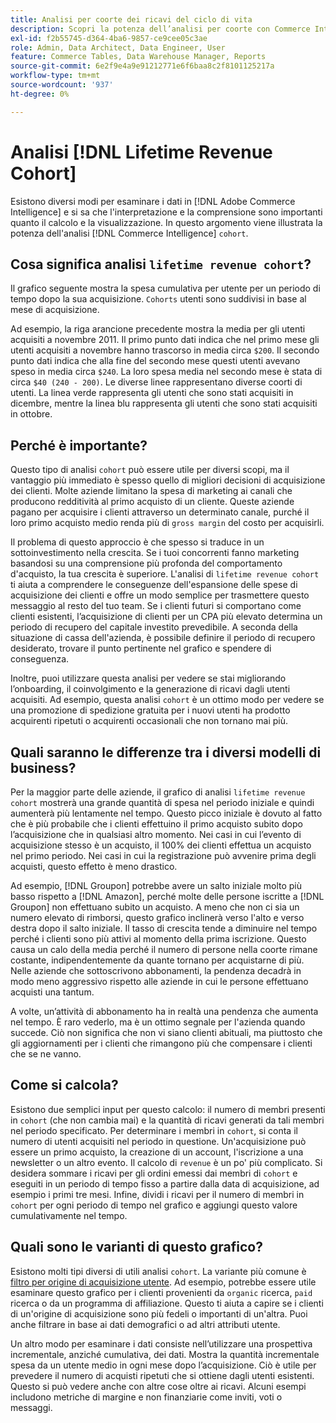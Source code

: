 ```yaml
---
title: Analisi per coorte dei ricavi del ciclo di vita
description: Scopri la potenza dell’analisi per coorte con Commerce Intelligence.
exl-id: f2b55745-d364-4ba6-9857-ce9cee05c3ae
role: Admin, Data Architect, Data Engineer, User
feature: Commerce Tables, Data Warehouse Manager, Reports
source-git-commit: 6e2f9e4a9e91212771e6f6baa8c2f8101125217a
workflow-type: tm+mt
source-wordcount: '937'
ht-degree: 0%

---
```


# Analisi [!DNL Lifetime Revenue Cohort]

Esistono diversi modi per esaminare i dati in [!DNL Adobe Commerce Intelligence] e si sa che l&#39;interpretazione e la comprensione sono importanti quanto il calcolo e la visualizzazione. In questo argomento viene illustrata la potenza dell&#39;analisi [!DNL Commerce Intelligence] `cohort`.

## Cosa significa analisi `lifetime revenue cohort`?

Il grafico seguente mostra la spesa cumulativa per utente per un periodo di tempo dopo la sua acquisizione. `Cohorts` utenti sono suddivisi in base al mese di acquisizione.

Ad esempio, la riga arancione precedente mostra la media per gli utenti acquisiti a novembre 2011. Il primo punto dati indica che nel primo mese gli utenti acquisiti a novembre hanno trascorso in media circa `$200`. Il secondo punto dati indica che alla fine del secondo mese questi utenti avevano speso in media circa `$240`. La loro spesa media nel secondo mese è stata di circa `$40 (240 - 200)`. Le diverse linee rappresentano diverse coorti di utenti. La linea verde rappresenta gli utenti che sono stati acquisiti in dicembre, mentre la linea blu rappresenta gli utenti che sono stati acquisiti in ottobre.

## Perché è importante?

Questo tipo di analisi `cohort` può essere utile per diversi scopi, ma il vantaggio più immediato è spesso quello di migliori decisioni di acquisizione dei clienti. Molte aziende limitano la spesa di marketing ai canali che producono redditività al primo acquisto di un cliente. Queste aziende pagano per acquisire i clienti attraverso un determinato canale, purché il loro primo acquisto medio renda più di `gross margin` del costo per acquisirli.

Il problema di questo approccio è che spesso si traduce in un sottoinvestimento nella crescita. Se i tuoi concorrenti fanno marketing basandosi su una comprensione più profonda del comportamento d&#39;acquisto, la tua crescita è superiore. L&#39;analisi di `lifetime revenue cohort` ti aiuta a comprendere le conseguenze dell&#39;espansione delle spese di acquisizione dei clienti e offre un modo semplice per trasmettere questo messaggio al resto del tuo team. Se i clienti futuri si comportano come clienti esistenti, l’acquisizione di clienti per un CPA più elevato determina un periodo di recupero del capitale investito prevedibile. A seconda della situazione di cassa dell&#39;azienda, è possibile definire il periodo di recupero desiderato, trovare il punto pertinente nel grafico e spendere di conseguenza.

Inoltre, puoi utilizzare questa analisi per vedere se stai migliorando l’onboarding, il coinvolgimento e la generazione di ricavi dagli utenti acquisiti. Ad esempio, questa analisi `cohort` è un ottimo modo per vedere se una promozione di spedizione gratuita per i nuovi utenti ha prodotto acquirenti ripetuti o acquirenti occasionali che non tornano mai più.

## Quali saranno le differenze tra i diversi modelli di business?

Per la maggior parte delle aziende, il grafico di analisi `lifetime revenue cohort` mostrerà una grande quantità di spesa nel periodo iniziale e quindi aumenterà più lentamente nel tempo. Questo picco iniziale è dovuto al fatto che è più probabile che i clienti effettuino il primo acquisto subito dopo l’acquisizione che in qualsiasi altro momento. Nei casi in cui l’evento di acquisizione stesso è un acquisto, il 100% dei clienti effettua un acquisto nel primo periodo. Nei casi in cui la registrazione può avvenire prima degli acquisti, questo effetto è meno drastico.

Ad esempio, [!DNL Groupon] potrebbe avere un salto iniziale molto più basso rispetto a [!DNL Amazon], perché molte delle persone iscritte a [!DNL Groupon] non effettuano subito un acquisto. A meno che non ci sia un numero elevato di rimborsi, questo grafico inclinerà verso l&#39;alto e verso destra dopo il salto iniziale. Il tasso di crescita tende a diminuire nel tempo perché i clienti sono più attivi al momento della prima iscrizione. Questo causa un calo della media perché il numero di persone nella coorte rimane costante, indipendentemente da quante tornano per acquistarne di più. Nelle aziende che sottoscrivono abbonamenti, la pendenza decadrà in modo meno aggressivo rispetto alle aziende in cui le persone effettuano acquisti una tantum.

A volte, un’attività di abbonamento ha in realtà una pendenza che aumenta nel tempo. È raro vederlo, ma è un ottimo segnale per l&#39;azienda quando succede. Ciò non significa che non vi siano clienti abituali, ma piuttosto che gli aggiornamenti per i clienti che rimangono più che compensare i clienti che se ne vanno.

## Come si calcola?

Esistono due semplici input per questo calcolo: il numero di membri presenti in `cohort` (che non cambia mai) e la quantità di ricavi generati da tali membri nel periodo specificato. Per determinare i membri in `cohort`, si conta il numero di utenti acquisiti nel periodo in questione. Un&#39;acquisizione può essere un primo acquisto, la creazione di un account, l&#39;iscrizione a una newsletter o un altro evento. Il calcolo di `revenue` è un po&#39; più complicato. Si desidera sommare i ricavi per gli ordini emessi dai membri di `cohort` e eseguiti in un periodo di tempo fisso a partire dalla data di acquisizione, ad esempio i primi tre mesi. Infine, dividi i ricavi per il numero di membri in `cohort` per ogni periodo di tempo nel grafico e aggiungi questo valore cumulativamente nel tempo.

## Quali sono le varianti di questo grafico?

Esistono molti tipi diversi di utili analisi `cohort`. La variante più comune è [filtro per origine di acquisizione utente](../analysis/most-value-source-channel.md). Ad esempio, potrebbe essere utile esaminare questo grafico per i clienti provenienti da `organic` ricerca, `paid` ricerca o da un programma di affiliazione. Questo ti aiuta a capire se i clienti di un&#39;origine di acquisizione sono più fedeli o importanti di un&#39;altra. Puoi anche filtrare in base ai dati demografici o ad altri attributi utente.

Un altro modo per esaminare i dati consiste nell’utilizzare una prospettiva incrementale, anziché cumulativa, dei dati. Mostra la quantità incrementale spesa da un utente medio in ogni mese dopo l’acquisizione. Ciò è utile per prevedere il numero di acquisti ripetuti che si ottiene dagli utenti esistenti. Questo si può vedere anche con altre cose oltre ai ricavi. Alcuni esempi includono metriche di margine e non finanziarie come inviti, voti o messaggi.
